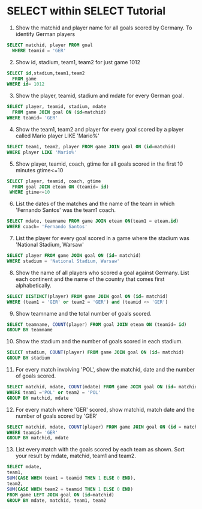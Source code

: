 # SELECT within SELECT Tutorial

1. Show the matchid and player name for all goals scored by Germany. To identify German players
```sql
SELECT matchid, player FROM goal 
  WHERE teamid = 'GER'
```

2. Show id, stadium, team1, team2 for just game 1012
```sql
SELECT id,stadium,team1,team2
  FROM game
WHERE id= 1012
```

3. Show the player, teamid, stadium and mdate for every German goal.
```sql
SELECT player, teamid, stadium, mdate
  FROM game JOIN goal ON (id=matchid)
WHERE teamid= 'GER'
```

4. Show the team1, team2 and player for every goal scored by a player called Mario player LIKE 'Mario%'
```sql
SELECT team1, team2, player FROM game JOIN goal ON (id=matchid)
WHERE player LIKE 'Mario%'
```

5. Show player, teamid, coach, gtime for all goals scored in the first 10 minutes gtime<=10
```sql
SELECT player, teamid, coach, gtime
  FROM goal JOIN eteam ON (teamid= id) 
 WHERE gtime<=10
```

6. List the dates of the matches and the name of the team in which 'Fernando Santos' was the team1 coach.
```sql
SELECT mdate, teamname FROM game JOIN eteam ON(team1 = eteam.id)
WHERE coach= 'Fernando Santos'
```

7. List the player for every goal scored in a game where the stadium was 'National Stadium, Warsaw'
```sql
SELECT player FROM game JOIN goal ON (id= matchid)
WHERE stadium = 'National Stadium, Warsaw'
```

8. Show the name of all players who scored a goal against Germany.
List each continent and the name of the country that comes first alphabetically.
```sql
SELECT DISTINCT(player) FROM game JOIN goal ON (id= matchid)
WHERE (team1 = 'GER' or team2 = 'GER') and (teamid <> 'GER')
```

9. Show teamname and the total number of goals scored.
```sql
SELECT teamname, COUNT(player) FROM goal JOIN eteam ON (teamid= id)
GROUP BY teamname
 ```
 
10. Show the stadium and the number of goals scored in each stadium.
```sql
SELECT stadium, COUNT(player) FROM game JOIN goal ON (id= matchid)
GROUP BY stadium
```

11. For every match involving 'POL', show the matchid, date and the number of goals scored.
```sql
SELECT matchid, mdate, COUNT(mdate) FROM game JOIN goal ON (id= matchid)
WHERE team1 ='POL' or team2 = 'POL'
GROUP BY matchid, mdate
```

12. For every match where 'GER' scored, show matchid, match date and the number of goals scored by 'GER'
```sql
SELECT matchid, mdate, COUNT(player) FROM game JOIN goal ON (id = matchid)
WHERE teamid= 'GER'
GROUP BY matchid, mdate
 ```
 
13. List every match with the goals scored by each team as shown. Sort your result by mdate, matchid, team1 and team2.
```sql
SELECT mdate, 
team1, 
SUM(CASE WHEN team1 = teamid THEN 1 ELSE 0 END), 
team2, 
SUM(CASE WHEN team2 = teamid THEN 1 ELSE 0 END) 
FROM game LEFT JOIN goal ON (id=matchid)
GROUP BY mdate, matchid, team1, team2
```